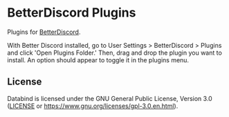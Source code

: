 # BetterDiscord Plugins

Plugins for [BetterDiscord](https://github.com/rauenzi/BetterDiscordApp).

With Better Discord installed, go to User Settings > BetterDiscord > Plugins
and click 'Open Plugins Folder.' Then, drag and drop the plugin you want to
install. An option should appear to toggle it in the plugins menu.

## License

Databind is licensed under the GNU General Public License, Version 3.0
([LICENSE](LICENSE) or <https://www.gnu.org/licenses/gpl-3.0.en.html>).
